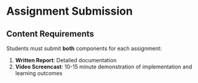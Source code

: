 # Assignment Submission

## Content Requirements
Students must submit **both** components for each assignment:
1. **Written Report**: Detailed documentation
2. **Video Screencast**: 10-15 minute demonstration of implementation and learning outcomes